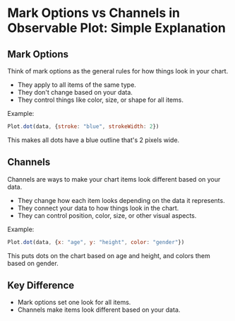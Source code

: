 # Mark Options vs Channels in Observable Plot: Simple Explanation

## Mark Options

Think of mark options as the general rules for how things look in your chart.

- They apply to all items of the same type.
- They don't change based on your data.
- They control things like color, size, or shape for all items.

Example:
```javascript
Plot.dot(data, {stroke: "blue", strokeWidth: 2})
```
This makes all dots have a blue outline that's 2 pixels wide.

## Channels

Channels are ways to make your chart items look different based on your data.

- They change how each item looks depending on the data it represents.
- They connect your data to how things look in the chart.
- They can control position, color, size, or other visual aspects.

Example:
```javascript
Plot.dot(data, {x: "age", y: "height", color: "gender"})
```
This puts dots on the chart based on age and height, and colors them based on gender.

## Key Difference

- Mark options set one look for all items.
- Channels make items look different based on your data.

